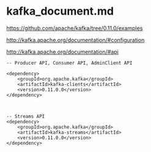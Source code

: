 
# kafka_document.md  

https://github.com/apache/kafka/tree/0.11.0/examples  

http://kafka.apache.org/documentation/#configuration  

http://kafka.apache.org/documentation/#api

```  
-- Producer API, Consumer API, AdminClient API

<dependency>
    <groupId>org.apache.kafka</groupId>
    <artifactId>kafka-clients</artifactId>
    <version>0.11.0.0</version>
</dependency>



-- Streams API
<dependency>
    <groupId>org.apache.kafka</groupId>
    <artifactId>kafka-streams</artifactId>
    <version>0.11.0.0</version>
</dependency>




```  


